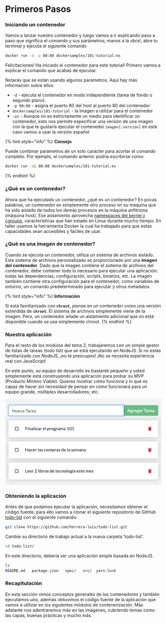 # Primeros Pasos

### Iniciando un contenedor

Vamos a lanzar nuestro contenedor y luego vamos a ir explicando paso a paso que significa el comando y sus parámetros; manos a la obra!, abre tu terminal y ejecuta el siguiente comando

```bash
docker run -d -p 80:80 dockersamples/101-tutorial:es
```

Felicitaciones! Ha iniciado el contenedor para este tutorial! Primero vamos a explicar el comando que acabas de ejecutar.

Notarás que se están usando algunos parámetros. Aquí hay más información sobre ellos:

* `-d` - ejecuta el contenedor en modo independiente \(tarea de fondo o segundo plano\).
* `-p 80:80` - asigna el puerto 80 del host al puerto 80 del contenedor
* `dockersamples/101-tutorial` - la imagen a utilizar para el contenedor
* `:es` - Aunque no es estrictamente un medio para identificar un contenedor, esto nos permite  especificar una versión de una imagen con la que te gustaría ejecutar el contenedor `imagen[:versión]` en este caso vamos a usar la versión español

{% hint style="info" %}
**Consejo**

Puede combinar parámetros de un solo carácter para acortar el comando completo. Por ejemplo, el comando anterior podría escribirse como:

```bash
docker run -dp 80:80 dockersamples/101-tutorial:es
```
{% endhint %}

### ¿Qué es un contenedor? <a id="que-es-un-contenedor"></a>

Ahora que ha ejecutado un contenedor, ¿qué es un contenedor? En pocas palabras, un contenedor es simplemente otro proceso en su máquina que ha sido aislado de todos los demás procesos en la máquina anfitriona \(máquina host\). Ese aislamiento aprovecha [namespaces del kernel y cgroups](https://medium.com/@saschagrunert/demystifying-containers-part-i-kernel-space-2c53d6979504), características que han estado en Linux durante mucho tiempo. En taller usamos la herramienta Docker la cual ha trabajado para que estas capacidades sean accesibles y fáciles de usar.

### ¿Qué es una imagen de contenedor? <a id="que-es-una-imagen-de-contenedor"></a>

Cuando se ejecuta un contenedor, utiliza un sistema de archivos aislado. Este sistema de archivos personalizado es proporcionado por una **imagen del contenedor**. Dado que la imagen contiene el sistema de archivos del contenedor, debe contener todo lo necesario para ejecutar una aplicación: todas las dependencias, configuración, scripts, binarios, etc. La imagen también contiene otra configuración para el contenedor, como variables de entorno, un comando predeterminado para ejecutar y otros metadatos.

{% hint style="info" %}
**Información**

Si está familiarizado con **`chroot`**, piense en un contenedor como una versión extendida de **`chroot`**. El sistema de archivos simplemente viene de la imagen. Pero, un contenedor añade un aislamiento adicional que no está disponible cuando se usa simplemente chroot.
{% endhint %}

### Nuestra aplicación

Para el resto de los módulos del tema 2, trabajaremos con un simple gestor de listas de tareas \(todo list\) que se está ejecutando en NodeJS. Si no estás familiarizado con NodeJS, ¡no te preocupes! ¡No se necesita experiencia real con JavaScript!

En este punto, su equipo de desarrollo es bastante pequeño y usted simplemente está construyendo una aplicación para probar su MVP \(Producto Mínimo Viable\). Quieres mostrar cómo funciona y lo que es capaz de hacer sin necesidad de pensar en cómo funcionará para un equipo grande, múltiples desarrolladores, etc.

![Todo List app](../.gitbook/assets/todo-list-mainpage.png)

### Obteniendo la aplicación <a id="introduciendo-nuestra-aplicacion-en-pwd"></a>

Antes de que podamos ejecutar la aplicación, necesitamos obtener el código fuente, para ello vamos a clonar el siguiente repositorio de GitHub [todo-list](https://github.com/herrera-luis/todo-list) con el siguiente comando:

```bash
git clone https://github.com/herrera-luis/todo-list.git
```

Cambie su directorio de trabajo actual a la nueva carpeta 'todo-list'.

```bash
cd todo-list/
```

En este directorio, debería ver una aplicación simple basada en NodeJS.

```bash
ls
README.md   package.json   spec/   src/  yarn.lock
```

### Recapitulación

En esta sección vimos conceptos generales de los contenedores y también ejecutamos uno, además obtuvimos el código fuente de la aplicación que vamos a utilizar en los siguientes módulos de contenerización. Más adelante nos adentraremos más en las imágenes, cubriendo temas como las capas, buenas prácticas y mucho más.

